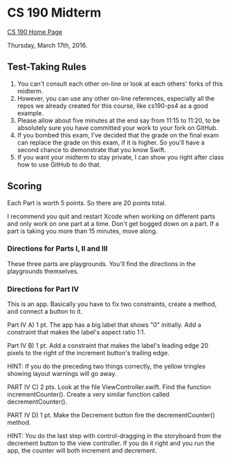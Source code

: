 # CS 190 Midterm

[CS 190 Home Page]( http://physics.stmarys-ca.edu/classes/CS190_S16/index.html )

Thursday, March 17th, 2016.

## Test-Taking Rules

1. You can't consult each other on-line or look at each others' forks of this midterm.
2. However, you can use any other on-line references, especially all the repos we already created for this course, like cs190-ps4 as a good example.
3. Please allow about five minutes at the end say from 11:15 to 11:20, to be absolutely sure you have committed your work to your fork on GitHub.
4. If you bombed this exam, I've decided that the grade on the final exam can replace the grade on this exam, if it is higher. So you'll have a second chance to demonstrate that you know Swift.
5. If you want your midterm to stay private, I can show you right after class how to use GitHub to do that.

## Scoring

Each Part is worth 5 points. So there are 20 points total.

I recommend you quit and restart Xcode when working on different parts and only work on one part at a time. Don't get bogged down on a part. If a part is taking you more than 15 minutes, move along.

### Directions for Parts I, II and III

These three parts are playgrounds. You'll find the directions in the playgrounds themselves.

### Directions for Part IV

This is an app. Basically you have to fix two constraints, create a method, and connect a button to it.

Part IV A) 1 pt.  The app has a big label that shows "0" initially. Add a constraint that makes the label's aspect ratio 1:1.

Part IV B) 1 pt. Add a constraint that makes the label's leading edge 20 pixels to the right of the increment button's trailing edge.

HINT: If you do the preceding two things correctly, the yellow tringles showing layout warnings will go away.

PART IV C) 2 pts. Look at the file ViewController.swift. Find the function incrementCounter(). Create a very similar function called decrementCounter().

PART IV D) 1 pt. Make the Decrement button fire the decrementCounter() method.

HINT: You do the last step with control-dragging in the storyboard from the decrement button to the view controller. If you do it right and you run the app, the counter will both increment and decrement.



